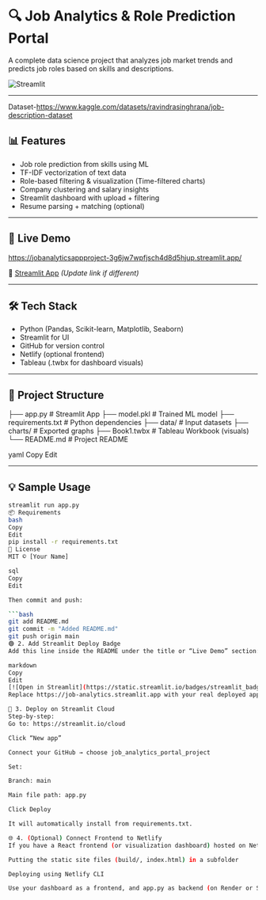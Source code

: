 # 🔍 Job Analytics & Role Prediction Portal

A complete data science project that analyzes job market trends and predicts job roles based on skills and descriptions.

![Streamlit](https://img.shields.io/badge/Deployed%20on-Streamlit-0099ff?logo=streamlit)

---
Dataset-https://www.kaggle.com/datasets/ravindrasinghrana/job-description-dataset
## 📊 Features

- Job role prediction from skills using ML
- TF-IDF vectorization of text data
- Role-based filtering & visualization (Time-filtered charts)
- Company clustering and salary insights
- Streamlit dashboard with upload + filtering
- Resume parsing + matching (optional)

---

## 🚀 Live Demo

https://jobanalyticsappproject-3g6jw7wpfjsch4d8d5hjup.streamlit.app/




🔗 [Streamlit App](https://job-analytics.streamlit.app) *(Update link if different)*

---

## 🛠️ Tech Stack

- Python (Pandas, Scikit-learn, Matplotlib, Seaborn)
- Streamlit for UI
- GitHub for version control
- Netlify (optional frontend)
- Tableau (.twbx for dashboard visuals)

---

## 📁 Project Structure

├── app.py # Streamlit App
├── model.pkl # Trained ML model
├── requirements.txt # Python dependencies
├── data/ # Input datasets
├── charts/ # Exported graphs
├── Book1.twbx # Tableau Workbook (visuals)
└── README.md # Project README

yaml
Copy
Edit

---

## 💡 Sample Usage

```bash
streamlit run app.py
📦 Requirements
bash
Copy
Edit
pip install -r requirements.txt
📜 License
MIT © [Your Name]

sql
Copy
Edit

Then commit and push:

```bash
git add README.md
git commit -m "Added README.md"
git push origin main
🟢 2. Add Streamlit Deploy Badge
Add this line inside the README under the title or “Live Demo” section:

markdown
Copy
Edit
[![Open in Streamlit](https://static.streamlit.io/badges/streamlit_badge_black_white.svg)](https://job-analytics.streamlit.app)
Replace https://job-analytics.streamlit.app with your real deployed app link.

🚀 3. Deploy on Streamlit Cloud
Step-by-step:
Go to: https://streamlit.io/cloud

Click “New app”

Connect your GitHub → choose job_analytics_portal_project

Set:

Branch: main

Main file path: app.py

Click Deploy

It will automatically install from requirements.txt.

🌐 4. (Optional) Connect Frontend to Netlify
If you have a React frontend (or visualization dashboard) hosted on Netlify, connect it by:

Putting the static site files (build/, index.html) in a subfolder

Deploying using Netlify CLI

Use your dashboard as a frontend, and app.py as backend (on Render or Streamlit Cloud)

